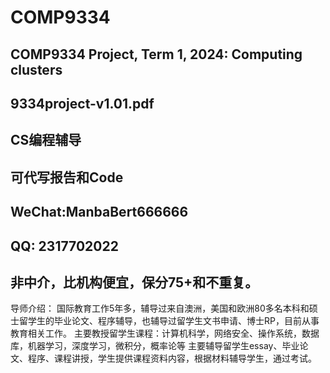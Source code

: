 # COMP9334

## COMP9334 Project, Term 1, 2024: Computing clusters  

## 9334project-v1.01.pdf

## CS编程辅导  

## 可代写报告和Code

## WeChat:ManbaBert666666 

## QQ: 2317702022  

## 非中介，比机构便宜，保分75+和不重复。  

导师介绍：
国际教育工作5年多，辅导过来自澳洲，美国和欧洲80多名本科和硕士留学生的毕业论文、程序辅导，也辅导过留学生文书申请、博士RP，目前从事教育相关工作。
主要教授留学生课程：计算机科学，网络安全、操作系统，数据库，机器学习，深度学习，微积分，概率论等
主要辅导留学生essay、毕业论文、程序、课程讲授，学生提供课程资料内容，根据材料辅导学生，通过考试。
